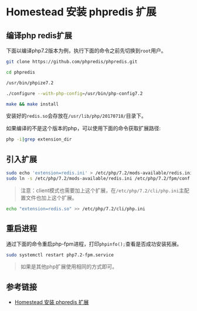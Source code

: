 # Homestead 安装 phpredis 扩展

## 编译php redis扩展

下面以编译php7.2版本为例，执行下面的命令之前先切换到`root`用户。

```bash
git clone https://github.com/phpredis/phpredis.git

cd phpredis

/usr/bin/phpize7.2

./configure --with-php-config=/usr/bin/php-config7.2

make && make install
```

安装好的`redis.so`会存放在`/usr/lib/php/20170718/`目录下。

如果编译的不是这个版本的php，可以使用下面的命令获取扩展路径:

```bash
php -i|grep extension_dir
```

## 引入扩展

```bash
sudo echo 'extension=redis.ini' > /etc/php/7.2/mods-available/redis.ini
sudo ln -s /etc/php/7.2/mods-available/redis.ini /etc/php/7.2/fpm/conf.d/20-redis.ini
```

> 注意：client模式也需要加上这个扩展，在`/etc/php/7.2/cli/php.ini`主配置文件也加上这个扩展。

```bash
echo "extension=redis.so" >> /etc/php/7.2/cli/php.ini
```

## 重启进程

通过下面的命令重启php-fpm进程，打印`phpinfo();`查看是否成功安装拓展。

```bash
sudo systemctl restart php7.2-fpm.service
```

> 如果是其他php扩展使用相同的方式即可。

## 参考链接

* [Homestead 安装 phpredis 扩展](https://mudew.com/20180223/Homestead%E5%AE%89%E8%A3%85phpredis%E6%89%A9%E5%B1%95/)
